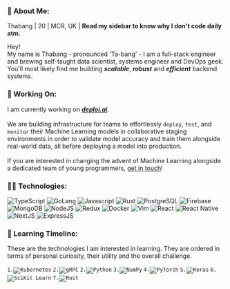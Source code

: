 <!--
**4thabang/4thabang** is a ✨ _special_ ✨ repository because its `README.md` (this file) appears on your GitHub profile.
-->

### 👋 About Me:

Thabang | 20 | MCR, UK | **Read my sidebar to know why I don't code daily atm.**

Hey!<br/>
My name is Thabang - pronounced 'Ta-bang' - I am a full-stack engineer and brewing self-taught data scientist, systems engineer and DevOps geek. You'll most likely find me building _**scalable**_, _**robust**_ and _**efficient**_ backend systems.

### 🚀 Working On:
I am currently working on [_**deploi.ai**_](https://deploi.ai).<br/><br/>
We are building infrastructure for teams to effortlessly `deploy`, `test`, and `monitor` their Machine Learning models in collaborative staging environments in order to validate model accuracy and train them alongside real-world data, all before deploying a model into production.
<br/><br/>
If you are interested in changing the advent of Machine Learning alongside a dedicated team of young programmers, [get in touch](mailto:thabang@fordabl.com)!

### 👨‍💻 Technologies:
<p display="inline-flex">
<!--Programming Languages-->
<img src="https://img.shields.io/badge/Lang-TypeScript-3278C6?style=flat-square" alt="TypeScript">
<img src="https://img.shields.io/badge/Lang-Go-7FD5EA?style=flat-square" alt="GoLang">
<img src="https://img.shields.io/badge/Lang-JavaScript-F8C751?style=flat-square" alt="Javascript">
<img src="https://img.shields.io/badge/Lang-Rust-F14A00?style=flat-square" alt="Rust">
<!--DBMS/DB-->
<img src="https://img.shields.io/badge/DB-PostgresSQL-336791?style=flat-square" alt="PostgreSQL">
<img src="https://img.shields.io/badge/DB-Firebase-FFCB2B?style=flat-square" alt="Firebase">
<img src="https://img.shields.io/badge/DB-MongoDB-13AA52?style=flat-square" alt="MongoDB">
<!--Runtime-->
<img src="https://img.shields.io/badge/Runtime-NodeJS-036E00?style=flat-square" alt="NodeJS">
<!--Tool-->
<img src="https://img.shields.io/badge/Tool-Redux-764ABC?style=flat-square" alt="Redux">
<img src="https://img.shields.io/badge/Tool-Docker-369DED?style=flat-square" alt="Docker">
<img src="https://img.shields.io/badge/Tool-Vim-009833?style=flat-square" alt="Vim">
<!--Frameworks-->
<img src="https://img.shields.io/badge/Framework-React-61DAFB?style=flat-square" alt="React">
<img src="https://img.shields.io/badge/Framework-React%20Native-61DAFB?style=flat-square" alt="React Native">
<img src="https://img.shields.io/badge/Framework-NextJS-111111?style=flat-square" alt="NextJS">
<img src="https://img.shields.io/badge/Framework-ExpressJS-323232?style=flat-square" alt="ExpressJS">
</p>

### 🧠 Learning Timeline:
These are the technologies I am interested in learning. They are ordered in terms of personal curiosity, their utility and the overall challenge.

<p display="inline-flex">  
<code>1.<img src="https://img.shields.io/badge/Tool-Kubernetes-326DE6?style=flat-square" alt="Kubernetes"></code>
<code>2.<img src="https://img.shields.io/badge/Framework-gRPC-0CC1C8?style=flat-square" alt="gRPC"></code>
<code>2.<img src="https://img.shields.io/badge/Lang-Python-408BC5?style=flat-square" alt="Python"></code>
<code>3.<img src="https://img.shields.io/badge/Tool-NumPy-4A74CA?style=flat-square" alt="NumPy"></code>
<code>4.<img src="https://img.shields.io/badge/Tool-PyTorch-9328B3?style=flat-square" alt="PyTorch"></code>
<code>5.<img src="https://img.shields.io/badge/Tool-Keras-D00600?style=flat-square" alt="Keras"></code>
<code>6.<img src="https://img.shields.io/badge/Tool-SciKit Learn-F19636?style=flat-square" alt="SciKit Learn"></code>
<code>7.<img src="https://img.shields.io/badge/Lang-Rust-F14A00?style=flat-square" alt="Rust"></code>
</p>
